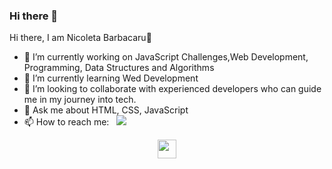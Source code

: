 ### Hi there 👋

<!--
**nicoleta2812/nicoleta2812** is a ✨ _special_ ✨ repository because its `README.md` (this file) appears on your GitHub profile.
- 😄 Pronouns: ...
- 🤔 I’m looking for help with ...
- ⚡ Fun fact: ...
Here are some ideas to get you started:-->
Hi there, I am Nicoleta Barbacaru👋
- 🔭 I’m currently working on JavaScript Challenges,Web Development, Programming, Data Structures and Algorithms
- 🌱 I’m currently learning Wed Development
- 👯 I’m looking to collaborate with experienced developers who can guide me in my journey into tech.
- 💬 Ask me about HTML, CSS, JavaScript
- 📫 How to reach me: &nbsp; <a href="https://www.linkedin.com/in/nicoleta-barbacaru/" target="_blank"><img src="https://img.shields.io/badge/LinkedIn-blue?logo=linkedin&logoColor=white&style=for-the-badge"></a>

<p align="center">
  <a href="https://www.linkedin.com/in/nicoleta-barbacaru/" target="_blank"><img src="https://cdn.jsdelivr.net/npm/simple-icons@3.13.0/icons/linkedin.svg" height="30" widht="30"><a/>
</p>
